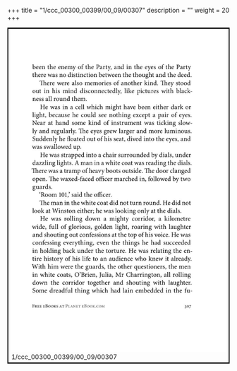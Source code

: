 +++
title = "1/ccc_00300_00399/00_09/00307"
description = ""
weight = 20
+++

<table style="border:2px solid black;max-width:800px;max-height:800px;" 
><tr><td>
<img class="center-fit-jpg"
src="/jpg_/out_jpg_1984__307.jpg">
1/ccc_00300_00399/00_09/00307
</img></td></tr></table>
